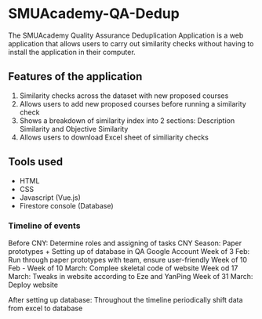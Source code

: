 # SMUAcademy-QA-Dedup

The SMUAcademy Quality Assurance Deduplication Application is a web application that allows users to carry out similarity checks without having to install the application in their computer. 

## Features of the application 
1. Similarity checks across the dataset with new proposed courses 
2. Allows users to add new proposed courses before running a similarity check
3. Shows a breakdown of similarity index into 2 sections: Description Similarity and Objective Similarity
4. Allows users to download Excel sheet of similiarity checks 

## Tools used 
* HTML 
* CSS 
* Javascript (Vue.js)
* Firestore console (Database)

### Timeline of events 
Before CNY: Determine roles and assigning of tasks 
CNY Season: Paper prototypes + Setting up of database in QA Google Account
Week of 3 Feb: Run through paper prototypes with team, ensure user-friendly 
Week of 10 Feb - Week of 10 March: Complee skeletal code of website 
Week od 17 March: Tweaks in website according to Eze and YanPing
Week of 31 March: Deploy website

After setting up database: Throughout the timeline periodically shift data from excel to database
